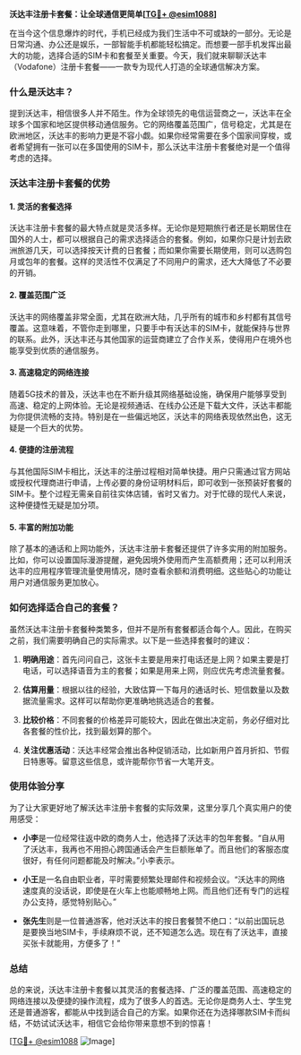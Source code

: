 **沃达丰注册卡套餐：让全球通信更简单[[TG💪+ @esim1088](https://t.me/s/esim1088)]**

在当今这个信息爆炸的时代，手机已经成为我们生活中不可或缺的一部分。无论是日常沟通、办公还是娱乐，一部智能手机都能轻松搞定。而想要一部手机发挥出最大的功能，选择合适的SIM卡和套餐至关重要。今天，我们就来聊聊沃达丰（Vodafone）注册卡套餐——一款专为现代人打造的全球通信解决方案。

### **什么是沃达丰？**

提到沃达丰，相信很多人并不陌生。作为全球领先的电信运营商之一，沃达丰在全球多个国家和地区提供移动通信服务。它的网络覆盖范围广，信号稳定，尤其是在欧洲地区，沃达丰的影响力更是不容小觑。如果你经常需要在多个国家间穿梭，或者希望拥有一张可以在多国使用的SIM卡，那么沃达丰注册卡套餐绝对是一个值得考虑的选择。

### **沃达丰注册卡套餐的优势**

#### **1. 灵活的套餐选择**
沃达丰注册卡套餐的最大特点就是灵活多样。无论你是短期旅行者还是长期居住在国外的人士，都可以根据自己的需求选择适合的套餐。例如，如果你只是计划去欧洲旅游几天，可以选择按天计费的日套餐；而如果你需要长期使用，则可以选购包月或包年的套餐。这样的灵活性不仅满足了不同用户的需求，还大大降低了不必要的开销。

#### **2. 覆盖范围广泛**
沃达丰的网络覆盖非常全面，尤其在欧洲大陆，几乎所有的城市和乡村都有其信号覆盖。这意味着，不管你走到哪里，只要手中有沃达丰的SIM卡，就能保持与世界的联系。此外，沃达丰还与其他国家的运营商建立了合作关系，使得用户在境外也能享受到优质的通信服务。

#### **3. 高速稳定的网络连接**
随着5G技术的普及，沃达丰也在不断升级其网络基础设施，确保用户能够享受到高速、稳定的上网体验。无论是视频通话、在线办公还是下载大文件，沃达丰都能为你提供流畅的支持。特别是在一些偏远地区，沃达丰的网络表现依然出色，这无疑是一个巨大的优势。

#### **4. 便捷的注册流程**
与其他国际SIM卡相比，沃达丰的注册过程相对简单快捷。用户只需通过官方网站或授权代理商进行申请，上传必要的身份证明材料后，即可收到一张预装好套餐的SIM卡。整个过程无需亲自前往实体店铺，省时又省力。对于忙碌的现代人来说，这种便捷性无疑是加分项。

#### **5. 丰富的附加功能**
除了基本的通话和上网功能外，沃达丰注册卡套餐还提供了许多实用的附加服务。比如，你可以设置国际漫游提醒，避免因境外使用而产生高额费用；还可以利用沃达丰的应用程序管理流量使用情况，随时查看余额和消费明细。这些贴心的功能让用户对通信服务更加放心。

### **如何选择适合自己的套餐？**

虽然沃达丰注册卡套餐种类繁多，但并不是所有套餐都适合每个人。因此，在购买之前，我们需要明确自己的实际需求。以下是一些选择套餐时的建议：

1. **明确用途**：首先问问自己，这张卡主要是用来打电话还是上网？如果主要是打电话，可以选择语音为主的套餐；如果是用来上网，则应优先考虑流量套餐。
   
2. **估算用量**：根据以往的经验，大致估算一下每月的通话时长、短信数量以及数据流量需求。这样可以帮助你更准确地挑选适合的套餐。

3. **比较价格**：不同套餐的价格差异可能较大，因此在做出决定前，务必仔细对比各套餐的性价比，找到最划算的那个。

4. **关注优惠活动**：沃达丰经常会推出各种促销活动，比如新用户首月折扣、节假日特惠等。留意这些信息，或许能帮你节省一大笔开支。

### **使用体验分享**

为了让大家更好地了解沃达丰注册卡套餐的实际效果，这里分享几个真实用户的使用感受：

- **小李**是一位经常往返中欧的商务人士，他选择了沃达丰的包年套餐。“自从用了沃达丰，我再也不用担心跨国通话会产生巨额账单了。而且他们的客服态度很好，有任何问题都能及时解决。”小李表示。

- **小王**是一名自由职业者，平时需要频繁处理邮件和视频会议。“沃达丰的网络速度真的没话说，即使是在火车上也能顺畅地上网。而且他们还有专门的远程办公支持，感觉特别贴心。”

- **张先生**则是一位普通游客，他对沃达丰的按日套餐赞不绝口：“以前出国玩总是要换当地SIM卡，手续麻烦不说，还不知道怎么选。现在有了沃达丰，直接买张卡就能用，方便多了！”

### **总结**

总的来说，沃达丰注册卡套餐以其灵活的套餐选择、广泛的覆盖范围、高速稳定的网络连接以及便捷的操作流程，成为了很多人的首选。无论你是商务人士、学生党还是普通游客，都能从中找到适合自己的方案。如果你还在为选择哪款SIM卡而纠结，不妨试试沃达丰，相信它会给你带来意想不到的惊喜！

[[TG💪+ @esim1088](https://t.me/s/esim1088) ![Image](https://i.postimg.cc/4NQfJmqS/Snipaste-2025-05-13-00-14-12.png)]